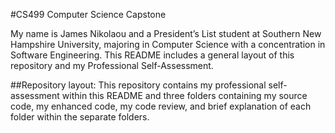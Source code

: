 #CS499 Computer Science Capstone

My name is James Nikolaou and a President’s List student at Southern New Hampshire University, majoring in Computer Science with a concentration in Software Engineering. This README includes a general layout of this repository and my Professional Self-Assessment.

##Repository layout:
This repository contains my professional self-assessment within this README and three folders containing my source code, my enhanced code, my code review, and brief explanation of each folder within the separate folders.
